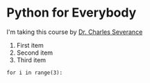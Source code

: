 # Python for Everybody  

I'm taking this course by [Dr. Charles Severance]

1. First item
2. Second item
3. Third item

`for i in range(3):`


[Dr. Charles Severance]: https://www.dr-chuck.com/